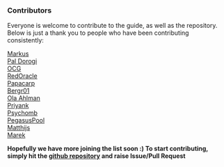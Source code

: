 ### Contributors

Everyone is welcome to contribute to the guide, as well as the repository. Below is just a thank you to people who have been contributing consistently:

[Markus](https://github.com/gufmar)  
[Pal Dorogi](https://github.com/ilap)  
[OCG](https://github.com/oldcryptogeek)  
[RedOracle](https://github.com/RedOracle)  
[Papacarp](https://github.com/papacarp)  
[Bergr01](https://github.com/bergr01)  
[Ola Ahlman](https://github.com/Scitz0)  
[Priyank](https://github.com/rdlrt)  
[Psychomb](https://github.com/psychomb)  
[PegasusPool](https://github.com/PegasusPool)  
[Matthijs](https://github.com/matthijs-aeon)  
[Marek](https://github.com/mmahut)  


**Hopefully we have more joining the list soon :) To start contributing, simply hit the [github repository](https://github.com/cardano-community/guild-operators) and raise Issue/Pull Request**
